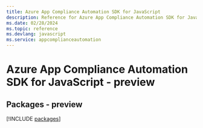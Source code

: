 ```yaml
---
title: Azure App Compliance Automation SDK for JavaScript
description: Reference for Azure App Compliance Automation SDK for JavaScript
ms.date: 02/28/2024
ms.topic: reference
ms.devlang: javascript
ms.service: appcomplianceautomation
---
```

# Azure App Compliance Automation SDK for JavaScript - preview
## Packages - preview
[!INCLUDE [packages](app-compliance-automation-index.md)]